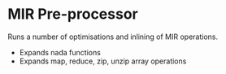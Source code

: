 # MIR Pre-processor

Runs a number of optimisations and inlining of MIR operations. 
- Expands nada functions
- Expands map, reduce, zip, unzip array operations
